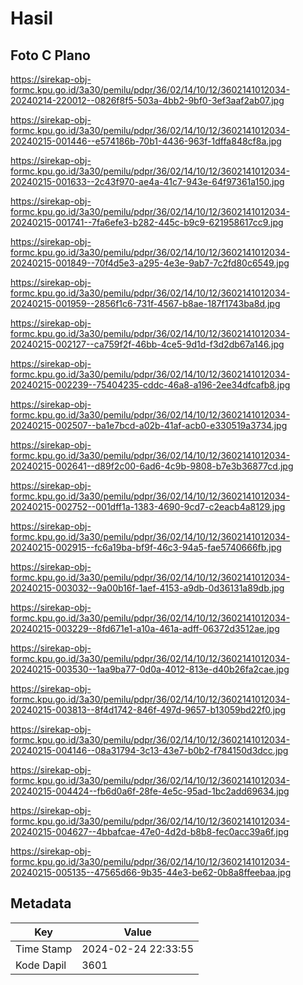 # Hasil

## Foto C Plano

https://sirekap-obj-formc.kpu.go.id/3a30/pemilu/pdpr/36/02/14/10/12/3602141012034-20240214-220012--0826f8f5-503a-4bb2-9bf0-3ef3aaf2ab07.jpg

https://sirekap-obj-formc.kpu.go.id/3a30/pemilu/pdpr/36/02/14/10/12/3602141012034-20240215-001446--e574186b-70b1-4436-963f-1dffa848cf8a.jpg

https://sirekap-obj-formc.kpu.go.id/3a30/pemilu/pdpr/36/02/14/10/12/3602141012034-20240215-001633--2c43f970-ae4a-41c7-943e-64f97361a150.jpg

https://sirekap-obj-formc.kpu.go.id/3a30/pemilu/pdpr/36/02/14/10/12/3602141012034-20240215-001741--7fa6efe3-b282-445c-b9c9-621958617cc9.jpg

https://sirekap-obj-formc.kpu.go.id/3a30/pemilu/pdpr/36/02/14/10/12/3602141012034-20240215-001849--70f4d5e3-a295-4e3e-9ab7-7c2fd80c6549.jpg

https://sirekap-obj-formc.kpu.go.id/3a30/pemilu/pdpr/36/02/14/10/12/3602141012034-20240215-001959--2856f1c6-731f-4567-b8ae-187f1743ba8d.jpg

https://sirekap-obj-formc.kpu.go.id/3a30/pemilu/pdpr/36/02/14/10/12/3602141012034-20240215-002127--ca759f2f-46bb-4ce5-9d1d-f3d2db67a146.jpg

https://sirekap-obj-formc.kpu.go.id/3a30/pemilu/pdpr/36/02/14/10/12/3602141012034-20240215-002239--75404235-cddc-46a8-a196-2ee34dfcafb8.jpg

https://sirekap-obj-formc.kpu.go.id/3a30/pemilu/pdpr/36/02/14/10/12/3602141012034-20240215-002507--ba1e7bcd-a02b-41af-acb0-e330519a3734.jpg

https://sirekap-obj-formc.kpu.go.id/3a30/pemilu/pdpr/36/02/14/10/12/3602141012034-20240215-002641--d89f2c00-6ad6-4c9b-9808-b7e3b36877cd.jpg

https://sirekap-obj-formc.kpu.go.id/3a30/pemilu/pdpr/36/02/14/10/12/3602141012034-20240215-002752--001dff1a-1383-4690-9cd7-c2eacb4a8129.jpg

https://sirekap-obj-formc.kpu.go.id/3a30/pemilu/pdpr/36/02/14/10/12/3602141012034-20240215-002915--fc6a19ba-bf9f-46c3-94a5-fae5740666fb.jpg

https://sirekap-obj-formc.kpu.go.id/3a30/pemilu/pdpr/36/02/14/10/12/3602141012034-20240215-003032--9a00b16f-1aef-4153-a9db-0d36131a89db.jpg

https://sirekap-obj-formc.kpu.go.id/3a30/pemilu/pdpr/36/02/14/10/12/3602141012034-20240215-003229--8fd671e1-a10a-461a-adff-06372d3512ae.jpg

https://sirekap-obj-formc.kpu.go.id/3a30/pemilu/pdpr/36/02/14/10/12/3602141012034-20240215-003530--1aa9ba77-0d0a-4012-813e-d40b26fa2cae.jpg

https://sirekap-obj-formc.kpu.go.id/3a30/pemilu/pdpr/36/02/14/10/12/3602141012034-20240215-003813--8f4d1742-846f-497d-9657-b13059bd22f0.jpg

https://sirekap-obj-formc.kpu.go.id/3a30/pemilu/pdpr/36/02/14/10/12/3602141012034-20240215-004146--08a31794-3c13-43e7-b0b2-f784150d3dcc.jpg

https://sirekap-obj-formc.kpu.go.id/3a30/pemilu/pdpr/36/02/14/10/12/3602141012034-20240215-004424--fb6d0a6f-28fe-4e5c-95ad-1bc2add69634.jpg

https://sirekap-obj-formc.kpu.go.id/3a30/pemilu/pdpr/36/02/14/10/12/3602141012034-20240215-004627--4bbafcae-47e0-4d2d-b8b8-fec0acc39a6f.jpg

https://sirekap-obj-formc.kpu.go.id/3a30/pemilu/pdpr/36/02/14/10/12/3602141012034-20240215-005135--47565d66-9b35-44e3-be62-0b8a8ffeebaa.jpg


## Metadata

| Key        | Value               |
| ---------- | ------------------- |
| Time Stamp | 2024-02-24 22:33:55 |
| Kode Dapil | 3601                |



